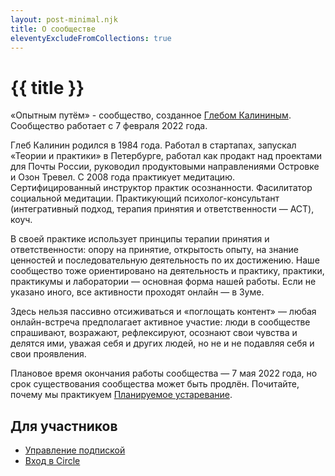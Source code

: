 ```yaml
---
layout: post-minimal.njk
title: О сообществе
eleventyExcludeFromCollections: true
---
```


# {{ title }}

«Опытным путём» - сообщество, созданное [Глебом Калининым](https://glebkalinin.ru). Сообщество работает с 7 февраля 2022 года.

Глеб Калинин родился в 1984 года. Работал в стартапах, запускал «Теории и практики» в Петербурге, работал как продакт над проектами для Почты России, руководил продуктовыми направлениями Островке и Озон Тревел. С 2008 года практикует медитацию. Сертифицированный инструктор практик осознанности. Фасилитатор социальной медитации. Практикующий психолог-консультант (интегративный подход, терапия принятия и ответственности — ACT), коуч.

В своей практике использует принципы терапии принятия и ответственности: опору на принятие, открытость опыту, на знание ценностей и последовательную деятельность по их достижению. Наше сообщество тоже ориентировано на деятельность и практику, практики, практикумы и лаборатории — основная форма нашей работы. Если не указано иного, все активности проходят онлайн — в Зуме.

Здесь нельзя пассивно отсиживаться и «поглощать контент» — любая онлайн-встреча предполагает активное участие: люди в сообществе спрашивают, возражают, рефлексируют, осознают свои чувства и делятся ими, уважая себя и других людей, но не и не подавляя себя и свои проявления.


Плановое время окончания работы сообщества — 7 мая 2022 года, но срок существования сообщества может быть продлён. Почитайте, почему мы практикуем [Планируемое устаревание](/planned-obsolescence/).

## Для участников

* [Управление подпиской](https://paywall.pw/)
* [Вход в Circle](http://community.experiment.ru/)
